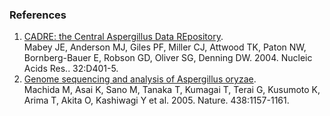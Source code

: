 ### References

1.  [CADRE: the Central Aspergillus Data
    REpository](http://europepmc.org/abstract/MED/14681443).\
    Mabey JE, Anderson MJ, Giles PF, Miller CJ, Attwood TK, Paton NW,
    Bornberg-Bauer E, Robson GD, Oliver SG, Denning DW. 2004. Nucleic
    Acids Res.. 32:D401-5.
2.  [Genome sequencing and analysis of Aspergillus
    oryzae](http://europepmc.org/abstract/MED/16372010).\
    Machida M, Asai K, Sano M, Tanaka T, Kumagai T, Terai G, Kusumoto K,
    Arima T, Akita O, Kashiwagi Y et al. 2005. Nature. 438:1157-1161.
